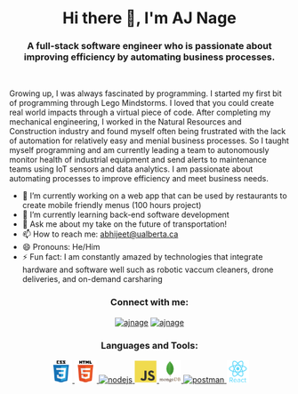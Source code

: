 <!-- Here are some ideas to get you started:

- 🔭 I’m currently working on ...
- 🌱 I’m currently learning ...
- 👯 I’m looking to collaborate on ...
- 🤔 I’m looking for help with ...
- 💬 Ask me about ...
- 📫 How to reach me: ...
- 😄 Pronouns: ...
- ⚡ Fun fact: ...
-->
<h1 align="center">Hi there 👋, I'm AJ Nage </h1>
<h3 align="center">A full-stack software engineer who is passionate about improving efficiency by automating business processes.</h3>
<br>
<p align="left">Growing up, I was always fascinated by programming. I started my first bit of programming through Lego Mindstorms. I loved that you could create real world impacts through a virtual piece of code. After completing my mechanical engineering, I worked in the Natural Resources and Construction industry and found myself often being frustrated with the lack of automation for relatively easy and menial business processes. So I taught myself programming and am currently leading a team to autonomously monitor health of industrial equipment and send alerts to maintenance teams using IoT sensors and data analytics. I am passionate about automating processes to improve efficiency and meet business needs. </p>

- 🔭 I’m currently working on a web app that can be used by restaurants to create mobile friendly menus (100 hours project)
- 🌱 I’m currently learning back-end software development
- 💬 Ask me about my take on the future of transportation!
- 📫 How to reach me: abhijeet@ualberta.ca 
- 😄 Pronouns: He/Him
- ⚡ Fun fact: I am constantly amazed by technologies that integrate hardware and software well such as robotic vaccum cleaners, drone deliveries, and on-demand carsharing

<h3 align="center">Connect with me:</h3>
<p align="center">
<a href="https://twitter.com/AjNage92" target="blank"><img align="center" src="https://raw.githubusercontent.com/rahuldkjain/github-profile-readme-generator/master/src/images/icons/Social/twitter.svg" alt="ajnage" height="30" width="40" /></a>
<a href="https://www.linkedin.com/in/aj-nage/" target="blank"><img align="center" src="https://raw.githubusercontent.com/rahuldkjain/github-profile-readme-generator/master/src/images/icons/Social/linked-in-alt.svg" alt="ajnage" height="30" width="40" /></a>
  
<h3 align="center">Languages and Tools:</h3>
<p align="center"> <a href="https://www.w3schools.com/css/" target="_blank" rel="noreferrer"> <img src="https://raw.githubusercontent.com/devicons/devicon/master/icons/css3/css3-original-wordmark.svg" alt="css3" width="40" height="40"/> </a> <a href="https://www.w3.org/html/" target="_blank" rel="noreferrer"> <img src="https://raw.githubusercontent.com/devicons/devicon/master/icons/html5/html5-original-wordmark.svg" alt="html5" width="40" height="40"/> </a> <a href="https://nodejs.org/en/" target="_blank" rel="noreferrer"> <img src="https://upload.wikimedia.org/wikipedia/commons/d/d9/Node.js_logo.svg" alt="nodejs" width="40" height="40"/> </a> <a href="https://developer.mozilla.org/en-US/docs/Web/JavaScript" target="_blank" rel="noreferrer"> <img src="https://raw.githubusercontent.com/devicons/devicon/master/icons/javascript/javascript-original.svg" alt="javascript" width="40" height="40"/> </a> <a href="https://www.mongodb.com/" target="_blank" rel="noreferrer"> <img src="https://raw.githubusercontent.com/devicons/devicon/master/icons/mongodb/mongodb-original-wordmark.svg" alt="mongodb" width="40" height="40"/> </a> <a href="https://postman.com" target="_blank" rel="noreferrer"> <img src="https://www.vectorlogo.zone/logos/getpostman/getpostman-icon.svg" alt="postman" width="40" height="40"/> </a> <a href="https://reactjs.org/" target="_blank" rel="noreferrer"> <img src="https://raw.githubusercontent.com/devicons/devicon/master/icons/react/react-original-wordmark.svg" alt="react" width="40" height="40"/> </a> </p>
